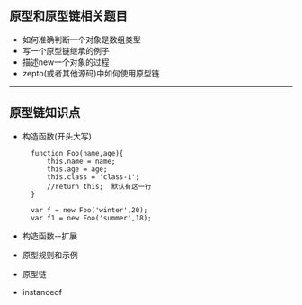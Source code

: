 ## 原型和原型链相关题目

- 如何准确判断一个对象是数组类型
- 写一个原型链继承的例子
- 描述new一个对象的过程
- zepto(或者其他源码)中如何使用原型链

- - -
## 原型链知识点
- 构造函数(开头大写)

        function Foo(name,age){
            this.name = name;
            this.age = age;
            this.class = 'class-1';
            //return this;  默认有这一行
        }

        var f = new Foo('winter',20);
        var f1 = new Foo('summer',18);

- 构造函数--扩展


- 原型规则和示例


- 原型链


- instanceof












